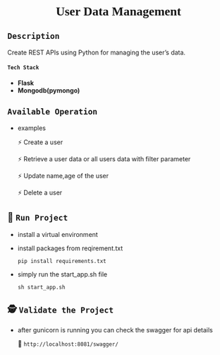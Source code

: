 

<div style="text-align:center"><span style="font-family:Georgia;font-size:2em;font-weight: bold;">User Data Management</span></div>

## **`Description`**

Create REST APIs using Python for managing the user’s data.

#### ****`Tech Stack`****

* **Flask**
* **Mongodb(pymongo)**

## **`Available Operation`**


* examples

    :zap: Create a user
    
    :zap: Retrieve a user data or all users data with filter parameter
    
    :zap: Update name,age of the user
    
    :zap: Delete a user
    

## :rocket:&nbsp;**`Run Project`**

* install a virtual environment
* install packages from reqirement.txt
    
    `pip install requirements.txt` 

* simply run the start_app.sh file

    `sh start_app.sh`
        
        
## :detective:&nbsp;**`Validate the Project`**

* after gunicorn is running you can check the swagger for api details

    :link: `http://localhost:8081/swagger/`
    
    